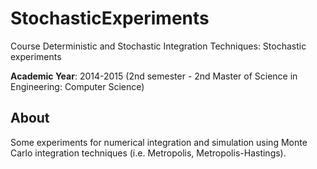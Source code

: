 # StochasticExperiments
Course Deterministic and Stochastic Integration Techniques: Stochastic experiments

**Academic Year**: 2014-2015 (2nd semester - 2nd Master of Science in Engineering: Computer Science)

## About
Some experiments for numerical integration and simulation using Monte Carlo integration techniques (i.e. Metropolis, Metropolis-Hastings). 
